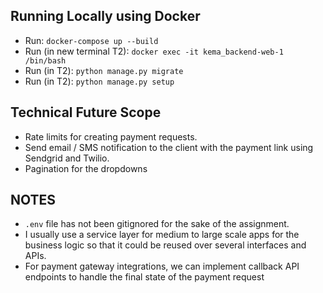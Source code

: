 ## Running Locally using Docker
- Run: `docker-compose up --build`
- Run (in new terminal T2): `docker exec -it kema_backend-web-1 /bin/bash`
- Run (in T2): `python manage.py migrate`
- Run (in T2): `python manage.py setup`


## Technical Future Scope
- Rate limits for creating payment requests.
- Send email / SMS notification to the client with the payment link using Sendgrid and Twilio.
- Pagination for the dropdowns

## NOTES
-  `.env` file has not been gitignored for the sake of the assignment.
- I usually use a service layer for medium to large scale apps for the business logic so that it could be reused over several interfaces and APIs.
- For payment gateway integrations, we can implement callback API endpoints to handle the final state of the payment request